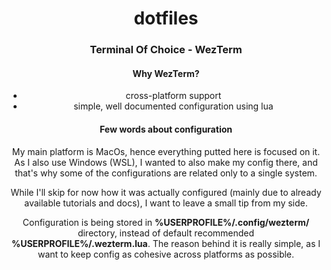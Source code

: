 <div align="center">

# dotfiles

### Terminal Of Choice - WezTerm

#### Why WezTerm?

- cross-platform support
- simple, well documented configuration using lua

#### Few words about configuration

My main platform is MacOs, hence everything putted here is focused on it.
As I also use Windows (WSL), I wanted to also make my config there, and that's
why some of the configurations are related only to a single system.

While I'll skip for now how it was actually configured (mainly due to already
available tutorials and docs), I want to leave a small tip from my side.

Configuration is being stored in **%USERPROFILE%/.config/wezterm/** directory,
instead of default recommended **%USERPROFILE%/.wezterm.lua**. The reason
behind it is really simple, as I want to keep config as cohesive across
platforms as possible.
